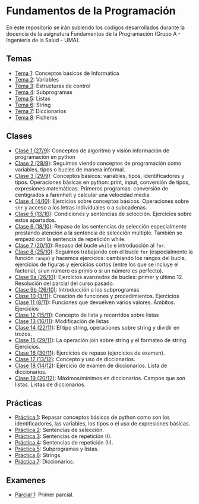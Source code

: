 # Fundamentos de la Programación

En este repositorio se irán subiendo los códigos desarrollados durante la docencia de la asignatura Fundamentos de la Programación (Grupo A - Ingeniería de la Salud - UMA).

## Temas
* [Tema 1](temas/tema1/indice.md): Conceptos básicos de Informática
* [Tema 2](temas/tema2/indice.md): Variables
* [Tema 3](temas/tema3/indice.md): Estructuras de control
* [Tema 4](temas/tema4/indice.md): Subprogramas
* [Tema 5](temas/tema5/indice.md): Listas
* [Tema 6](temas/tema6/indice.md): String
* [Tema 7](temas/tema7/indice.md): Diccionarios
* [Tema 8](temas/teme8/indice.md): Ficheros

## Clases
* [Clase 1 (27/9)](temas/tema1/clase1.md): Conceptos de algoritmo y visión información de programación en python
* [Clase 2 (28/9)](temas/tema1/clase2.md): Seguimos viendo conceptos de programación como variables, tipos o bucles de manera informal.
* [Clase 3 (29/9)](temas/tema2/clase03.md): Conceptos básicos: variables, tipos, identificadores y tipos. Operaciones básicas en python: print, input, conversión de tipos, expresiones matemáticas. Primeros programas: conversión de centígrados a farenheit y calcular una velocidad media.
* [Clase 4 (4/10)](temas/tema2/clase04.md): Ejercicios sobre conceptos básicos. Operaciones sobre `str` y acceso a los letras individuales o a subcadenas.
* [Clase 5 (13/10)](temas/tema3/clase05.md): Condiciones y sentencias de selección. Ejercicios sobre estos apartados.
* [Clase 6 (18/10)](temas/tema3/clase06.md): Repaso de las sentencias de selección especialmente prestando atención a la sentencia de selección múltiple. También se empezó con la sentencia de repetición while.
* [Clase 7 (20/10)](temas/tema3/clase07.md): Repaso del bucle `while` e introducción al `for`.
* [Clase 8 (25/10)](temas/tema3/clase08.md): Seguimos trabajando con el bucle `for` (especialmente la función `range`) y hacemos ejercicios: cambiando los rangos del bucle, ejercicios de figuras y ejercicios cortos (entre los que se incluye el factorial, si un número es primo o si un número es perfecto).
* [Clase 9a (26/10)](temas/tema3/clase09.md): Ejercicios avanzados de bucles: primer y último 12. Resolución del parcial del curso pasado.
* [Clase 9b (26/10)](temas/tema4/clase09.md): Introducción a los subprogramas
* [Clase 10 (3/11)](temas/tema4/clase10.md): Creación de funciones y procedimientos. Ejercicios
* [Clase 11 (8/11)](temas/tema4/clase11.md): Funciones que devuelven varios valores. Ámbitos. Ejercicios
* [Clase 12 (15/11)](temas/tema5/clase12.md): Concepto de lista y recorridos sobre listas
* [Clase 13 (16/11)](temas/tema5/clase13.md): Modificación de listas
* [Clase 14 (22/11)](temas/tema6/clase14.md): El tipo string, operaciones sobre string y dividir en trozos.
* [Clase 15 (29/11)](temas/tema6/clase15.md): La operación join sobre string y el formateo de string. Ejercicios.
* [Clase 16 (30/11)](temas/tema6/clase16.md): Ejercicios de repaso (ejercicios de examen).
* [Clase 17 (13/12)](temas/tema7/clase17.md): Concepto y uso de diccionarios.
* [Clase 18 (14/12)](temas/tema7/clase18.md): Ejercicio de examen de diccionarios. Lista de diccionarios.
* [Clase 19 (20/12)](temas/tema7/clase19.md): Máximos/mínimos en diccionarios. Campos que son listas. Listas de diccionarios.

## Prácticas
* [Práctica 1](prácticas/práctica1/enunciado.md): Repasar conceptos básicos de python como son los identificadores, las variables, los tipos o el uso de expresiones básicas.
* [Práctica 2](prácticas/práctica2/enunciado.md): Sentencias de selección.
* [Práctica 3](prácticas/práctica3/enunciado.md): Sentencias de repetición (I).
* [Práctica 4](prácticas/práctica4/enunciado.md): Sentencias de repetición (II).
* [Práctica 5](prácticas/práctica5/enunciado.md): Subprogramas y listas.
* [Práctica 6](prácticas/práctica6/enunciado.md): Strings.
* [Práctica 7](prácticas/práctica7/enunciado.md): Diccionarios.

## Examenes
* [Parcial 1](exámenes/c1.GIS.1A.2001.md): Primer parcial.
